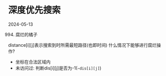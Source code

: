 

# 深度优先搜索

2024-05-13 

994. 腐烂的橘子

distance[i][j]表示搜索到时所需最短路径(也即时间)
什么情况下能够进行腐烂操作?
- 坐标在合法区域内
- 未访问过: 判断dis[i][j]是否为-1(`~dis[i][j]`)

```C++

```